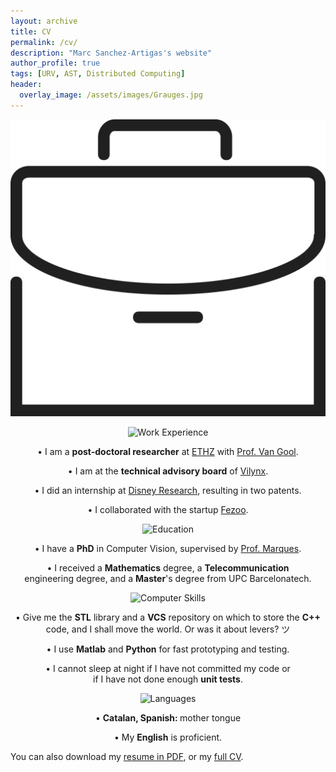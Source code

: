 ```yaml
---
layout: archive
title: CV
permalink: /cv/
description: "Marc Sanchez-Artigas's website"
author_profile: true
tags: [URV, AST, Distributed Computing]
header:
  overlay_image: /assets/images/Grauges.jpg
---
```


<style>
  .archive p {
     font-size: 16px;
   }
</style>


![](/assets/images/CV/business.png)

<p align="center" class=bottom-small><img src="{{ site.url }}/images/CV/business.png" alt="Work Experience" width="70" height="70"></p>
    <p align="center">&#8226 I am a <strong>post-doctoral researcher</strong> at <a href="http://www.vision.ee.ethz.ch/index.en.html" target="_blank">ETHZ</a> with <a href="http://www.vision.ee.ethz.ch/members/get_member.cgi?id=1" target="_blank">Prof. Van Gool</a>.</p>
    <p align="center">&#8226 I am at the <strong>technical advisory board</strong> of <a href="http://www.vilynx.com/index.html" target="_blank">Vilynx</a>.</p>
    <p align="center">&#8226 I did an internship at <a href="http://www.disneyresearch.com/research-labs/disney-research-zurich/" target="_blank">Disney Research</a>, resulting in two patents.</p>
    <p align="center" class="bottom-three">&#8226 I collaborated with the startup <a href="http://fezoo.cat" target="_blank">Fezoo</a>.</p>
    <p align="center" class=bottom-small><img src="{{ site.url }}/images/CV/study2.png" alt="Education" width="70" height="70"></p>
    <p align="center">&#8226 I have a <strong>PhD</strong> in Computer Vision, supervised by <a href="https://imatge.upc.edu/web/ferran" target="_blank">Prof. Marques</a>.</p>
    <p align="center" class="bottom-three">&#8226 I received a <strong>Mathematics</strong> degree, a <strong>Telecommunication</strong><br>engineering degree, and a <strong>Master</strong>'s degree from UPC Barcelonatech</a>.</p>
   <p align="center" class=bottom-small><img src="{{ site.url }}/images/CV/computer2.png" alt="Computer Skills" width="80" height="80"></p>
    <p align="center">&#8226 Give me the <strong>STL</strong> library and a <strong>VCS</strong> repository on which to store the <strong>C++</strong> code, and I shall move the world. Or was it about levers? &#12484;</p>
    <p align="center">&#8226 I use <strong>Matlab</strong> and <strong>Python</strong> for fast prototyping and testing.</p>
    <p align="center">&#8226 I cannot sleep at night if I have not committed my code or<br>if I have not done enough <strong>unit tests</strong>.</p>
    <p align="center" class=bottom-small><img src="{{ site.url }}/images/CV/talk.png" alt="Languages" width="70" height="70"></p>
    <p align="center">&#8226 <strong>Catalan, Spanish: </strong> mother tongue</p>
    <p align="center">&#8226 My <strong>English</strong> is proficient.</p>

You can also download my [resume in PDF](https://www.dropbox.com/s/mfal5tp0q3gnr5t/Resume-PontTuset.pdf?dl=0), or my [full CV](https://www.dropbox.com/s/2ylogbqz07s3cti/CV-PontTuset.pdf?dl=0).
